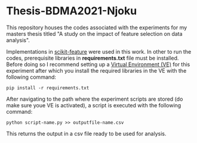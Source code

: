 # Thesis-BDMA2021-Njoku
This repository houses the codes associated with the experiments for my masters thesis titled "A study on the impact of feature selection on data analysis".

Implementations in [scikit-feature](https://jundongl.github.io/scikit-feature/index.html) were used in this work. In other to run the codes, prerequisite libraries in **requirements.txt** file must be installed. Before doing so I recommend setting up a [Virtual Environment (VE)](https://docs.python.org/3/library/venv.html) for this experiment after which you install the required libraries in the VE with the following command:
```
pip install -r requirements.txt
```
After navigating to the path where the experiment scripts are stored (do make sure youe VE is activated), a script is executed with the following command:
```
python script-name.py >> outputfile-name.csv
```
This returns the output in a csv file ready to be used for analysis.
